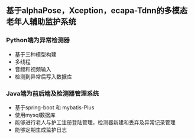 ## 基于alphaPose，Xception，ecapa-Tdnn的多模态老年人辅助监护系统

### Python端为异常检测器
- 基于三种模型构建
- 多线程
- 音频和视频输入
- 检测到异常后写入数据库
### Java端为前后端及检测器管理系统
- 基于spring-boot 和 mybatis-Plus
- 使用mysql数据库
- 能够进行老人与护工注册登陆管理，检测器新建和丢弃及异常记录管理
- 能够定期生成监护日志
